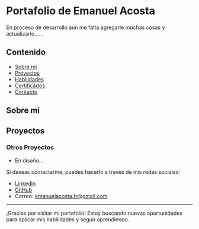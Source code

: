 # Portafolio de Emanuel Acosta

En proceso de desarrollo aun me falta agregarle muchas cosas y actualizarlo......

## Contenido

- [Sobre mí](#sobre-mí)
- [Proyectos](#proyectos)
- [Habilidades](#habilidades)
- [Certificados](#certificados)
- [Contacto](#contacto)

## Sobre mí



## Proyectos



### Otros Proyectos
- En diseño...



Si deseas contactarme, puedes hacerlo a través de mis redes sociales:

- [LinkedIn](https://www.linkedin.com/in/emanuel-acosta-gamboa/)
- [GitHub](https://github.com/Emanuel-Acosta)
- Correo: [emanuelacosta.tr@gmail.com](mailto:emanuelacosta.tr@gmail.com)

---

¡Gracias por visitar mi portafolio! Estoy buscando nuevas oportunidades para aplicar mis habilidades y seguir aprendiendo.
